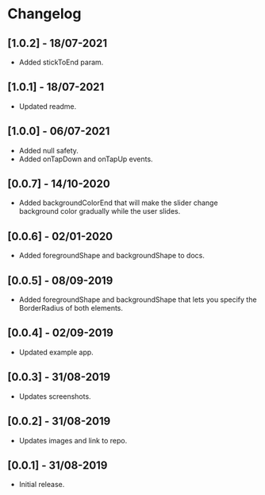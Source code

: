 # Changelog

## [1.0.2] - 18/07-2021

- Added stickToEnd param.

## [1.0.1] - 18/07-2021

- Updated readme.

## [1.0.0] - 06/07-2021

- Added null safety.
- Added onTapDown and onTapUp events.

## [0.0.7] - 14/10-2020

- Added backgroundColorEnd that will make the slider change background color gradually while the user slides.

## [0.0.6] - 02/01-2020

- Added foregroundShape and backgroundShape to docs.

## [0.0.5] - 08/09-2019

- Added foregroundShape and backgroundShape that lets you specify the BorderRadius of both elements.

## [0.0.4] - 02/09-2019

- Updated example app.

## [0.0.3] - 31/08-2019

- Updates screenshots.

## [0.0.2] - 31/08-2019

- Updates images and link to repo.

## [0.0.1] - 31/08-2019

- Initial release.
